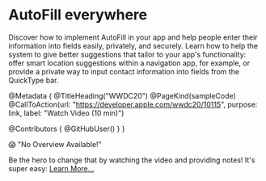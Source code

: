 # AutoFill everywhere

Discover how to implement AutoFill in your app and help people enter their information into fields easily, privately, and securely. Learn how to help the system to give better suggestions that tailor to your app's functionality: offer smart location suggestions within a navigation app, for example, or provide a private way to input contact information into fields from the QuickType bar.

@Metadata {
   @TitleHeading("WWDC20")
   @PageKind(sampleCode)
   @CallToAction(url: "https://developer.apple.com/wwdc20/10115", purpose: link, label: "Watch Video (10 min)")

   @Contributors {
      @GitHubUser(<replace this with your GitHub handle>)
   }
}

😱 "No Overview Available!"

Be the hero to change that by watching the video and providing notes! It's super easy:
 [Learn More…](https://wwdcnotes.github.io/WWDCNotes/documentation/wwdcnotes/contributing)

